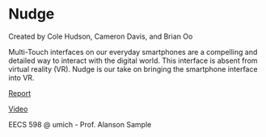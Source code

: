 # Nudge
Created by Cole Hudson, Cameron Davis, and Brian Oo

Multi-Touch interfaces on our everyday smartphones are a compelling and detailed way to interact with the digital world. This interface is absent from virtual reality (VR). Nudge is our take on bringing the smartphone interface into VR.

[Report](https://drive.google.com/file/d/1FhxbkVzsZR1clSOchjaFX0eTxd-aSUb1/view?usp=sharing)

[Video](https://drive.google.com/file/d/1iPnzQKSBf_0P_dYtYF5IhFxZRZJxJ8Ng/view?usp=sharing)

EECS 598 @ umich - Prof. Alanson Sample
